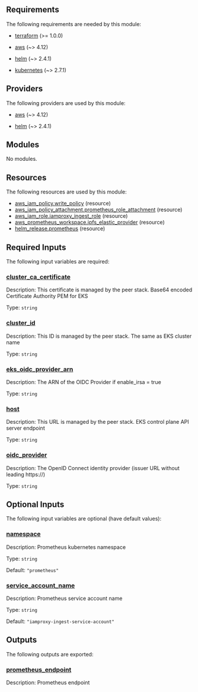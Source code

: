 <!-- BEGIN_TF_DOCS -->
## Requirements

The following requirements are needed by this module:

- <a name="requirement_terraform"></a> [terraform](#requirement\_terraform) (>= 1.0.0)

- <a name="requirement_aws"></a> [aws](#requirement\_aws) (~> 4.12)

- <a name="requirement_helm"></a> [helm](#requirement\_helm) (~> 2.4.1)

- <a name="requirement_kubernetes"></a> [kubernetes](#requirement\_kubernetes) (~> 2.7.1)

## Providers

The following providers are used by this module:

- <a name="provider_aws"></a> [aws](#provider\_aws) (~> 4.12)

- <a name="provider_helm"></a> [helm](#provider\_helm) (~> 2.4.1)

## Modules

No modules.

## Resources

The following resources are used by this module:

- [aws_iam_policy.write_policy](https://registry.terraform.io/providers/hashicorp/aws/latest/docs/resources/iam_policy) (resource)
- [aws_iam_policy_attachment.prometheus_role_attachment](https://registry.terraform.io/providers/hashicorp/aws/latest/docs/resources/iam_policy_attachment) (resource)
- [aws_iam_role.iamproxy_ingest_role](https://registry.terraform.io/providers/hashicorp/aws/latest/docs/resources/iam_role) (resource)
- [aws_prometheus_workspace.ipfs_elastic_provider](https://registry.terraform.io/providers/hashicorp/aws/latest/docs/resources/prometheus_workspace) (resource)
- [helm_release.prometheus](https://registry.terraform.io/providers/hashicorp/helm/latest/docs/resources/release) (resource)

## Required Inputs

The following input variables are required:

### <a name="input_cluster_ca_certificate"></a> [cluster\_ca\_certificate](#input\_cluster\_ca\_certificate)

Description: This certificate is managed by the peer stack. Base64 encoded Certificate Authority PEM for EKS

Type: `string`

### <a name="input_cluster_id"></a> [cluster\_id](#input\_cluster\_id)

Description: This ID is managed by the peer stack. The same as EKS cluster name

Type: `string`

### <a name="input_eks_oidc_provider_arn"></a> [eks\_oidc\_provider\_arn](#input\_eks\_oidc\_provider\_arn)

Description: The ARN of the OIDC Provider if enable\_irsa = true

Type: `string`

### <a name="input_host"></a> [host](#input\_host)

Description: This URL is managed by the peer stack. EKS control plane API server endpoint

Type: `string`

### <a name="input_oidc_provider"></a> [oidc\_provider](#input\_oidc\_provider)

Description: The OpenID Connect identity provider (issuer URL without leading https://)

Type: `string`

## Optional Inputs

The following input variables are optional (have default values):

### <a name="input_namespace"></a> [namespace](#input\_namespace)

Description: Prometheus kubernetes namespace

Type: `string`

Default: `"prometheus"`

### <a name="input_service_account_name"></a> [service\_account\_name](#input\_service\_account\_name)

Description: Prometheus service account name

Type: `string`

Default: `"iamproxy-ingest-service-account"`

## Outputs

The following outputs are exported:

### <a name="output_prometheus_endpoint"></a> [prometheus\_endpoint](#output\_prometheus\_endpoint)

Description: Prometheus endpoint
<!-- END_TF_DOCS -->